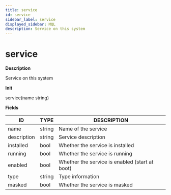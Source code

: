 ```yaml
---
title: service
id: service
sidebar_label: service
displayed_sidebar: MQL
description: Service on this system
---
```


# service

**Description**

Service on this system

**Init**

service(name string)

**Fields**

| ID          | TYPE   | DESCRIPTION                                    |
| ----------- | ------ | ---------------------------------------------- |
| name        | string | Name of the service                            |
| description | string | Service description                            |
| installed   | bool   | Whether the service is installed               |
| running     | bool   | Whether the service is running                 |
| enabled     | bool   | Whether the service is enabled (start at boot) |
| type        | string | Type information                               |
| masked      | bool   | Whether the service is masked                  |
